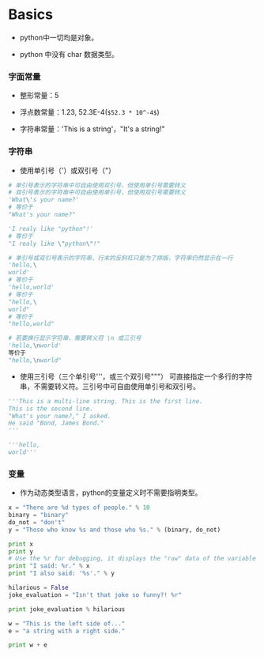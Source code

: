 Basics
===

- python中一切均是对象。

- python 中没有 char 数据类型。

### 字面常量
- 整形常量：5

- 浮点数常量：1.23, 52.3E-4(`$52.3 * 10^-4$`)

- 字符串常量：'This is a string'，"It's a string!"

### 字符串
- 使用单引号（'）或双引号（"）

```python
# 单引号表示的字符串中可自由使用双引号，但使用单引号需要转义
# 双引号表示的字符串中可自由使用单引号，但使用双引号需要转义
'What\'s your name?'
# 等价于
"What's your name?"

'I realy like "python"!'
# 等价于
"I realy like \"python\"!"

# 单引号或双引号表示的字符串，行末的反斜杠只是为了排版，字符串仍然显示在一行
'hello,\
world'
# 等价于
'hello,world'
# 等价于
"hello,\
world"
# 等价于
"hello,world"

# 若要换行显示字符串，需要转义符 \n 或三引号
'hello,\nworld'
等价于
"hello,\nworld"
```

- 使用三引号（三个单引号'''，或三个双引号"""）
可直接指定一个多行的字符串，不需要转义符。三引号中可自由使用单引号和双引号。

```python
'''This is a multi-line string. This is the first line.
This is the second line.
"What's your name?," I asked.
He said "Bond, James Bond."
'''

'''hello,
world'''
```

### 变量
- 作为动态类型语言，python的变量定义时不需要指明类型。

```python
x = "There are %d types of people." % 10
binary = "binary"
do_not = "don't"
y = "Those who know %s and those who %s." % (binary, do_not)

print x
print y
# Use the %r for debugging, it displays the "raw" data of the variable
print "I said: %r." % x
print "I also said: '%s'." % y

hilarious = False
joke_evaluation = "Isn't that joke so funny?! %r"

print joke_evaluation % hilarious

w = "This is the left side of..."
e = "a string with a right side."

print w + e
```
